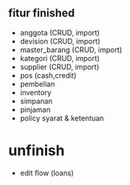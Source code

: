 ## fitur finished
- anggota (CRUD, import)
- devision (CRUD, import)
- master_barang (CRUD, import)
- kategori (CRUD, import)
- supplier (CRUD, import)
- pos (cash,credit)
- pembelian
- inventory
- simpanan
- pinjaman
- policy syarat & ketentuan

# unfinish 
- edit flow (loans)